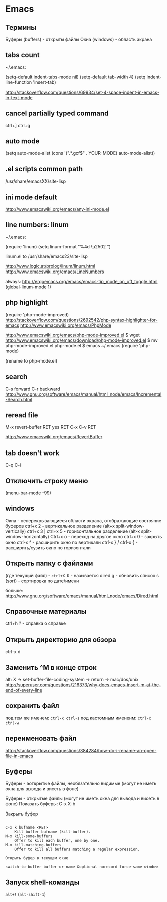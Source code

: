 Emacs
=====

Термины
-------
Буферы (buffers) - открыты файлы
Окна (windows) - область экрана

tabs count
----------
~/.emacs:

(setq-default indent-tabs-mode nil)
(setq-default tab-width 4)
(setq indent-line-function 'insert-tab)

http://stackoverflow.com/questions/69934/set-4-space-indent-in-emacs-in-text-mode

cancel partially typed command
------------------------------
ctrl+]
ctrl+g

auto mode
---------
(setq auto-mode-alist (cons '(".*\.gcf$" . YOUR-MODE) auto-mode-alist))

.el scripts common path
-----------------------
/usr/share/emacsXX/site-lisp

ini mode default
----------------

http://www.emacswiki.org/emacs/any-ini-mode.el

line numbers: linum
-------------------

~/.emacs: 

(require 'linum)
(setq linum-format "%4d \u2502 ")

linum.el to /usr/share/emacs23/site-lisp

http://www.logic.at/prolog/linum/linum.html
http://www.emacswiki.org/emacs/LineNumbers

always:
http://ergoemacs.org/emacs/emacs-tip_mode_on_off_toggle.html
(global-linum-mode 1)

php highlight
-------------
(require 'php-mode-improved)
http://stackoverflow.com/questions/2692542/php-syntax-highlighter-for-emacs
http://www.emacswiki.org/emacs/PhpMode

http://www.emacswiki.org/emacs/php-mode-improved.el
$ wget http://www.emacswiki.org/emacs/download/php-mode-improved.el
$ mv php-mode-improved.el php-mode.el
$ emacs ~/.emacs
(require 'php-mode)

(rename to php-mode.el)


search
------
C-s forward
C-r backward
http://www.gnu.org/software/emacs/manual/html_node/emacs/Incremental-Search.html

reread file
-----------
M-x revert-buffer RET yes RET
C-x C-v RET

http://www.emacswiki.org/emacs/RevertBuffer

tab doesn't work
----------------
C-q C-i

Отключить строку меню
---------------------
(menu-bar-mode -99)

windows
-------
Окна - неперекрывающиеся области экрана, отображающие состояние буферов
ctrl+x 2 - вертикальное разделение (alt+x split-window-vertically)
ctrl+x 3 | ctrl+x 5 - горизонтальное разделение (alt-x split-window-horizontally)
Ctrl+x o - переход на другое окно
ctrl+x 0 - закрыть окно
ctrl-x ^ - расширить окно по вертикали
ctrl-x } / ctrl-x { - расширить/сузить окно по горизонтали

Открыть папку с файлами
-----------------------
(где текущий файл) - `ctrl+X D` - называется dired
g - обновить список
s (sort) - сортировка по дате/имени

больше:
http://www.gnu.org/software/emacs/manual/html_node/emacs/Dired.html

Справочные материалы
--------------------
ctrl+h ? - справка о справке

Открыть директорию для обзора
-----------------------------
ctrl-x d

Заменить ^M в конце строк
-------------------------
alt+X -> set-buffer-file-coding-system -> return -> mac/dos/unix
http://superuser.com/questions/216373/why-does-emacs-insert-m-at-the-end-of-every-line

сохранить файл
--------------
под тем же именем: `ctrl-x ctrl-s`
под кастомным имененм: `ctrl-x ctrl-w`

переименовать файл
------------------
http://stackoverflow.com/questions/384284/how-do-i-rename-an-open-file-in-emacs


Буферы
------

Буферы - эоткрытые файлы, необязательно видимые (могут не иметь окна для вывода и висеть в фоне)

Буферы - открытые файлы (могут не иметь окна для вывода и висеть в фоне)
Показать буферы: C-x X-b

Закрыть буфер
~~~~~~~~~~~~~

C-x k bufname <RET>
    Kill buffer bufname (kill-buffer).
M-x kill-some-buffers
    Offer to kill each buffer, one by one.
M-x kill-matching-buffers
    Offer to kill all buffers matching a regular expression. 

Открыть буфер в текущем окне
~~~~~~~~~~~~~~~~~~~~~~~~~~~~

	switch-to-buffer buffer-or-name &optional norecord force-same-window

Запуск shell-команды
--------------------

`alt+!` (`alt-shift-1`)